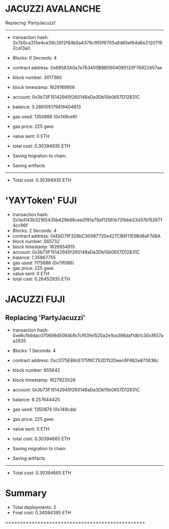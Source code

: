 # JACUZZI AVALANCHE

Replacing 'PartyJacuzzi'

---

- transaction hash: 0x7b5ca315e4ce39c26f2f84b5a4379c955f6705a8d65ef64d6e21207192ca13a0
- Blocks: 0 Seconds: 4
- contract address: 0x68583A0a7e763400B8B0904095133F76922657ae
- block number: 3017360
- block timestamp: 1629169956
- account: 0x3b73F15142945f260148aDa3Db15b0657D12831C
- balance: 3.286105179419404813
- gas used: 1350886 (0x149ce6)
- gas price: 225 gwei
- value sent: 0 ETH
- total cost: 0.30394935 ETH

- Saving migration to chain.
- Saving artifacts

---

- Total cost: 0.30394935 ETH

# 'YAYToken' FUJI

- transaction hash: 0x1ed143b32165435b429b68cee2f91a79af12561e72fbbb23d37b1528714cc96f
- Blocks: 2 Seconds: 4
- contract address: 0xEbD7fF328bC30087720e427CB8f11E9Bd8aF7d8A
- block number: 565732
- block timestamp: 1626954915
- account: 0x3b73F15142945f260148aDa3Db15b0657D12831C
- balance: 1.35867755
- gas used: 1175686 (0x11f086)
- gas price: 225 gwei
- value sent: 0 ETH
- total cost: 0.26452935 ETH

# JACUZZI FUJI

## Replacing 'PartyJacuzzi'

- transaction hash: 0xe8cfb6dac070699d5064bfb7cf63fe1520a2e1ba398daf1db1c30cf657aa2835
- Blocks: 1 Seconds: 4
- contract address: 0xc3175E89cE175f6C752D152Deec6F682e873636c
- block number: 655642
- block timestamp: 1627922026
- account: 0x3b73F15142945f260148aDa3Db15b0657D12831C
- balance: 9.257644425
- gas used: 1350874 (0x149cda)
- gas price: 225 gwei
- value sent: 0 ETH
- total cost: 0.30394665 ETH

- Saving migration to chain.
- Saving artifacts

---

- Total cost: 0.30394665 ETH

# Summary

- Total deployments: 2
- Final cost: 0.34084395 ETH

================================================

